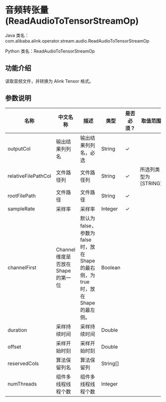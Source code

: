 # 音频转张量 (ReadAudioToTensorStreamOp)
Java 类名：com.alibaba.alink.operator.stream.audio.ReadAudioToTensorStreamOp

Python 类名：ReadAudioToTensorStreamOp


## 功能介绍

读取音频文件，并转换为 Alink Tensor 格式。

## 参数说明

| 名称 | 中文名称 | 描述 | 类型 | 是否必须？ | 取值范围 | 默认值 |
| --- | --- | --- | --- | --- | --- | --- |
| outputCol | 输出结果列列名 | 输出结果列列名，必选 | String | ✓ |  |  |
| relativeFilePathCol | 文件路径列 | 文件路径列 | String | ✓ | 所选列类型为 [STRING] |  |
| rootFilePath | 文件路径 | 文件路径 | String | ✓ |  |  |
| sampleRate | 采样率 | 采样率 | Integer | ✓ |  |  |
| channelFirst | Channel维度是否放在Shape的第一位 | 默认为false，参数为false时，放在Shape的最右侧，为true时，放在Shape的最左侧。 | Boolean |  |  | false |
| duration | 采样持续时间 | 采样持续时间 | Double |  |  |  |
| offset | 采样开始时刻 | 采样开始时刻 | Double |  |  | 0.0 |
| reservedCols | 算法保留列名 | 算法保留列 | String[] |  |  | null |
| numThreads | 组件多线程线程个数 | 组件多线程线程个数 | Integer |  |  | 1 |
